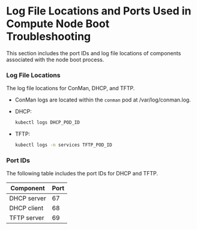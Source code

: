 # Log File Locations and Ports Used in Compute Node Boot Troubleshooting

This section includes the port IDs and log file locations of components associated with the node boot process.

### Log File Locations

The log file locations for ConMan, DHCP, and TFTP.

- ConMan logs are located within the `conman` pod at /var/log/conman.log.
- DHCP:

    ```bash
    kubectl logs DHCP_POD_ID
    ```

- TFTP:

    ```bash
    kubectl logs -n services TFTP_POD_ID
    ```

### Port IDs

The following table includes the port IDs for DHCP and TFTP.

|Component|Port|
|---------|----|
|DHCP server|67|
|DHCP client|68|
|TFTP server|69|

